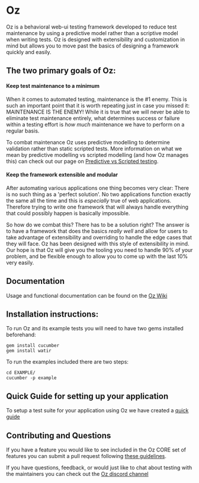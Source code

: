 # Oz

Oz is a behavioral web-ui testing framework developed to reduce test maintenance by using a predictive model rather
than a scriptive model when writing tests. Oz is designed with extensibility and customization in mind but allows you
to move past the basics of designing a framework quickly and easily.

## The two primary goals of Oz:
#### Keep test maintenance to a minimum
When it comes to automated testing, maintenance is the #1 enemy. This is such an important point that it is worth
repeating just in case you missed it: MAINTENANCE IS THE ENEMY! While it is true that we will never be able to eliminate
test maintenance entirely, what determines success or failure within a testing effort is _how much_ maintenance we have
to perform on a regular basis.

To combat maintenance Oz uses predictive modelling to determine validation rather than
static scripted tests. More information on what we mean by predictive modelling vs scripted modelling (and how Oz manages this)
can check out our page on [Predictive vs Scripted testing](https://github.com/greenarrowdb/oz/wiki/Predictive-vs-Scripted-testing).

#### Keep the framework extensible and modular
  After automating various applications one thing becomes very clear: There is no such thing as a 'perfect solution'.
No two applications function exactly the same all the time and this is _especially_ true of web applications.
Therefore trying to write one framework that will always handle everything that could possibly happen is basically impossible.

  So how do we combat this? There has to be a solution right? The answer is to have a framework that does the basics
_really well_ and allow for users to take advantage of extensibility and overriding to handle the edge cases that they will face.
Oz has been designed with this style of extensibility in mind. Our hope is that Oz will give you the tooling you need to
handle 90% of your problem, and be flexible enough to allow you to come up with the last 10% very easily.

## Documentation

Usage and functional documentation can be found on the [Oz Wiki](https://github.com/greenarrowdb/oz/wiki)



## Installation instructions:

To run Oz and its example tests you will need to have two gems installed beforehand:

    gem install cucumber
    gem install watir

To run the examples included there are two steps:

    cd EXAMPLE/
    cucumber -p example


## Quick Guide for setting up your application

To setup a test suite for your application using Oz we have created a [quick guide](https://github.com/greenarrowdb/oz/wiki/Setup-Quick-Guide)


## Contributing and Questions

If you have a feature you would like to see included in the Oz CORE set of features you can submit a pull request
following [these guidelines](https://github.com/greenarrowdb/oz/blob/master/CONTRIBUTING.md).

If you have questions, feedback, or would just like to chat about testing with the maintainers you can
check out the [Oz discord channel](https://discord.gg/yjKsWS6)
